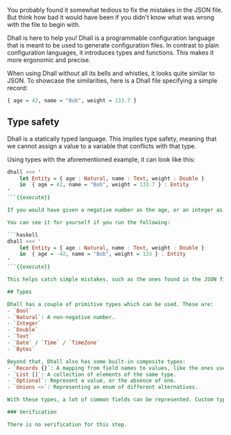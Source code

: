 You probably found it somewhat tedious to fix the mistakes in the JSON file. But think how bad it would have been if you didn't know what was wrong with the file to begin with.

Dhall is here to help you!
Dhall is a programmable configuration language that is meant to be used to generate configuration files.
In contrast to plain configuration languages, it introduces types and functions.
This makes it more ergonomic and precise.

When using Dhall without all its bells and whistles, it looks quite similar to JSON. To showcase the similarities, here is a Dhall file specifying a simple record:

```haskell
{ age = 42, name = "Bob", weight = 133.7 }
```

## Type safety

Dhall is a statically typed language.
This implies type safety, meaning that we cannot assign a value to a variable that conflicts with that type.

Using types with the aforementioned example, it can look like this:

```haskell
dhall <<< '
    let Entity = { age : Natural, name : Text, weight : Double }
    in  { age = 42, name = "Bob", weight = 133.7 } : Entity
'
```{{execute}}

If you would have given a negative number as the age, or an integer as the weight, Dhall would complain when you try to evaluate the expression.

You can see it for yourself if you run the following:

```haskell
dhall <<< '
    let Entity = { age : Natural, name : Text, weight : Double }
    in  { age = -42, name = "Bob", weight = 133 } : Entity
'
```{{execute}}

This helps catch simple mistakes, such as the ones found in the JSON file of Step 1, without looking for them manually.

## Types

Dhall has a couple of primitive types which can be used. These are:
- `Bool`
- `Natural`: A non-negative number.
- `Integer`
- `Double`
- `Text`
- `Date` / `Time` / `TimeZone`
- `Bytes`

Beyond that, Dhall also has some built-in composite types:
- `Records {}`: A mapping from field names to values, like the ones used in the example above.
- `List []`: A collection of elements of the same type.
- `Optional`: Represent a value, or the absence of one.
- `Unions <>`: Representing an enum of different alternatives.

With these types, a lot of common fields can be represented. Custom types can also be easily defined, such as `Entity` in the example above, expanding the usefulness of the type system.

### Verification

There is no verification for this step.